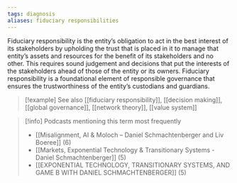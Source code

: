 ```yaml
---
tags: diagnosis
aliases: fiduciary responsibilities
---
```


Fiduciary responsibility is the entity’s obligation to act in the best interest of its stakeholders by upholding the trust that is placed in it to manage that entity’s assets and resources for the benefit of its stakeholders and no other. This requires sound judgement and decisions that put the interests of the stakeholders ahead of those of the entity or its owners. Fiduciary responsibility is a foundational element of responsible governance that ensures the trustworthiness of the entity’s custodians and guardians.

> [!example] See also
> [[fiduciary responsibility]], [[decision making]], [[global governance]], [[network theory]], [[value system]]

> [!info] Podcasts mentioning this term most frequently
> * [[Misalignment, AI & Moloch – Daniel Schmachtenberger and Liv Boeree]] (6)
> * [[Markets, Exponential Technology & Transitionary Systems - Daniel Schmachtenberger]] (5)
> * [[EXPONENTIAL TECHNOLOGY, TRANSITIONARY SYSTEMS, AND GAME B WITH DANIEL SCHMACHTENBERGER]] (5)
